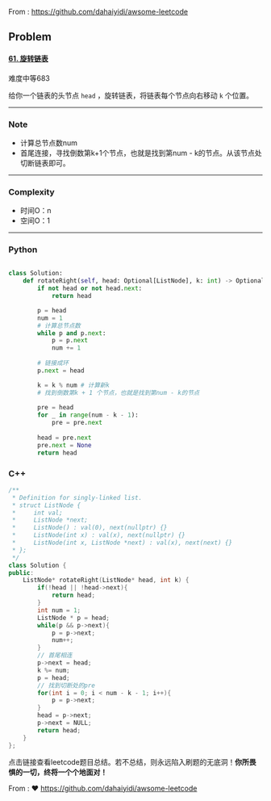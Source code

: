 From : https://github.com/dahaiyidi/awsome-leetcode

## Problem

#### [61. 旋转链表](https://leetcode-cn.com/problems/rotate-list/)

难度中等683

给你一个链表的头节点 `head` ，旋转链表，将链表每个节点向右移动 `k` 个位置。

------

### Note

- 计算总节点数num
- 首尾连接，寻找倒数第k+1个节点，也就是找到第num - k的节点。从该节点处切断链表即可。

------

### Complexity

- 时间O：n
- 空间O：1

------

### Python

```python

class Solution:
    def rotateRight(self, head: Optional[ListNode], k: int) -> Optional[ListNode]:
        if not head or not head.next:
            return head

        p = head
        num = 1
        # 计算总节点数
        while p and p.next:
            p = p.next
            num += 1
        
        # 链接成环
        p.next = head

        k = k % num # 计算新k
        # 找到倒数第k + 1 个节点，也就是找到第num - k的节点
        
        pre = head
        for _ in range(num - k - 1):
            pre = pre.next
        
        head = pre.next
        pre.next = None
        return head
```

### C++

```C++
/**
 * Definition for singly-linked list.
 * struct ListNode {
 *     int val;
 *     ListNode *next;
 *     ListNode() : val(0), next(nullptr) {}
 *     ListNode(int x) : val(x), next(nullptr) {}
 *     ListNode(int x, ListNode *next) : val(x), next(next) {}
 * };
 */
class Solution {
public:
    ListNode* rotateRight(ListNode* head, int k) {
        if(!head || !head->next){
            return head;
        }
        int num = 1;
        ListNode * p = head;
        while(p && p->next){
            p = p->next;
            num++;
        }
        // 首尾相连
        p->next = head;
        k %= num;
        p = head;
        // 找到切断处的pre
        for(int i = 0; i < num - k - 1; i++){
            p = p->next;
        }
        head = p->next;
        p->next = NULL;
        return head;
    }
};
```

点击链接查看leetcode题目总结。若不总结，则永远陷入刷题的无底洞！**你所畏惧的一切，终将一个个地面对！**

From : ❤️ https://github.com/dahaiyidi/awsome-leetcode

